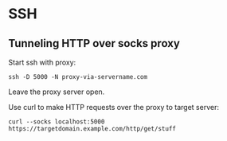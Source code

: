 # SSH

## Tunneling HTTP over socks proxy

Start ssh with proxy:

    ssh -D 5000 -N proxy-via-servername.com

Leave the proxy server open.

Use curl to make HTTP requests over the proxy to target server:

    curl --socks localhost:5000 https://targetdomain.example.com/http/get/stuff
